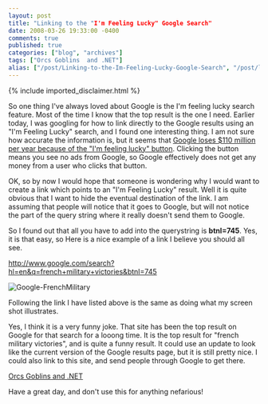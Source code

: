 ```yaml
---
layout: post
title: "Linking to the "I'm Feeling Lucky" Google Search"
date: 2008-03-26 19:33:00 -0400
comments: true
published: true
categories: ["blog", "archives"]
tags: ["Orcs Goblins  and .NET"]
alias: ["/post/Linking-to-the-Im-Feeling-Lucky-Google-Search", "/post/linking-to-the-im-feeling-lucky-google-search"]
---
```

<!-- more -->
{% include imported_disclaimer.html %}
<p>So one thing I've always loved about Google is the I'm feeling lucky search feature. Most of the time I know that the top result is the one I need. Earlier today, I was googling for how to link directly to the Google results using an "I'm Feeling Lucky" search, and I found one interesting thing. I am not sure how accurate the information is, but it seems that <a href="http://valleywag.com/tech/google/im-feeling-lucky-button-costs-google-110-million-per-year-324927.php" target="_blank">Google loses $110 million per year because of the "I'm feeling lucky" button</a>. Clicking the button means you see no ads from Google, so Google effectively does not get any money from a user who clicks that button.</p>
<p>OK, so by now I would hope that someone is wondering why I would want to create a link which points to an "I'm Feeling Lucky" result. Well it is quite obvious that I want to hide the eventual destination of the link. I am assuming that people will notice that it goes to Google, but will not notice the part of the query string where it really doesn't send them to Google.</p>
<p>So I found out that all you have to add into the querystring is <strong>btnI=745</strong>. Yes, it is that easy, so Here is a nice example of a link I believe you should all see.</p>
<p><a title="http://www.google.com/search?hl=en&amp;q=french+military+victories&amp;btnI=745" href="http://www.google.com/search?hl=en&amp;q=french+military+victories&amp;btnI=745">http://www.google.com/search?hl=en&amp;q=french+military+victories&amp;btnI=745</a></p>
<p><img src="http://static.flickr.com/3148/2364635618_67bf9e743d.jpg" border="0" alt="Google-FrenchMilitary" /></p>
<p>Following the link I have listed above is the same as doing what my screen shot illustrates.</p>
<p>Yes, I think it is a very funny joke. That site has been the top result on Google for that search for a looong time. It is the top result for "french military victories", and is quite a funny result. It could use an update to look like the current version of the Google results page, but it is still pretty nice. I could also link to this site, and send people through Google to get there.</p>
<p><a href="http://www.google.com/search?hl=en&amp;q=Orcs+Goblins+.NET&amp;btnI=745" target="_blank">Orcs Goblins and .NET</a></p>
<p>Have a great day, and don't use this for anything nefarious!</p>
